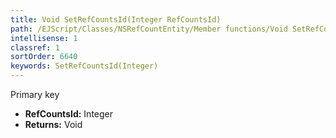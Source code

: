 ```yaml
---
title: Void SetRefCountsId(Integer RefCountsId)
path: /EJScript/Classes/NSRefCountEntity/Member functions/Void SetRefCountsId(Integer p_0)
intellisense: 1
classref: 1
sortOrder: 6640
keywords: SetRefCountsId(Integer)
---
```



Primary key



* **RefCountsId:** Integer
* **Returns:** Void


